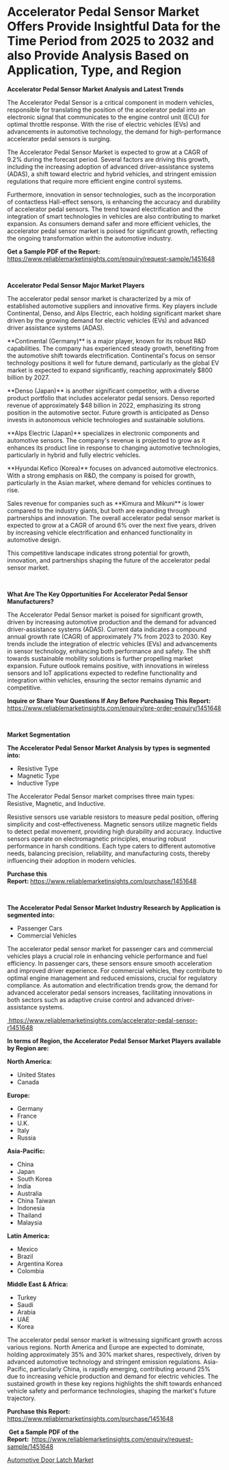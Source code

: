 <p><h1>Accelerator Pedal Sensor Market Offers Provide Insightful Data for the Time Period from 2025 to 2032 and also Provide Analysis Based on Application, Type, and Region</h1></p><p><strong>Accelerator Pedal Sensor Market Analysis and Latest Trends</strong></p>
<p><p>The Accelerator Pedal Sensor is a critical component in modern vehicles, responsible for translating the position of the accelerator pedal into an electronic signal that communicates to the engine control unit (ECU) for optimal throttle response. With the rise of electric vehicles (EVs) and advancements in automotive technology, the demand for high-performance accelerator pedal sensors is surging.</p><p>The Accelerator Pedal Sensor Market is expected to grow at a CAGR of 9.2% during the forecast period. Several factors are driving this growth, including the increasing adoption of advanced driver-assistance systems (ADAS), a shift toward electric and hybrid vehicles, and stringent emission regulations that require more efficient engine control systems. </p><p>Furthermore, innovation in sensor technologies, such as the incorporation of contactless Hall-effect sensors, is enhancing the accuracy and durability of accelerator pedal sensors. The trend toward electrification and the integration of smart technologies in vehicles are also contributing to market expansion. As consumers demand safer and more efficient vehicles, the accelerator pedal sensor market is poised for significant growth, reflecting the ongoing transformation within the automotive industry.</p></p>
<p><strong>Get a Sample PDF of the Report:&nbsp;</strong> <a href="https://www.reliablemarketinsights.com/enquiry/request-sample/1451648?utm_campaign=3523&utm_medium=2&utm_source=Github&utm_content=ia&utm_term=30032025&utm_id=accelerator-pedal-sensor">https://www.reliablemarketinsights.com/enquiry/request-sample/1451648</a></p>
<p>&nbsp;</p>
<p><strong>Accelerator Pedal Sensor Major Market Players</strong></p>
<p><p>The accelerator pedal sensor market is characterized by a mix of established automotive suppliers and innovative firms. Key players include Continental, Denso, and Alps Electric, each holding significant market share driven by the growing demand for electric vehicles (EVs) and advanced driver assistance systems (ADAS).</p><p>**Continental (Germany)** is a major player, known for its robust R&D capabilities. The company has experienced steady growth, benefiting from the automotive shift towards electrification. Continental's focus on sensor technology positions it well for future demand, particularly as the global EV market is expected to expand significantly, reaching approximately $800 billion by 2027.</p><p>**Denso (Japan)** is another significant competitor, with a diverse product portfolio that includes accelerator pedal sensors. Denso reported revenue of approximately $48 billion in 2022, emphasizing its strong position in the automotive sector. Future growth is anticipated as Denso invests in autonomous vehicle technologies and sustainable solutions.</p><p>**Alps Electric (Japan)** specializes in electronic components and automotive sensors. The company's revenue is projected to grow as it enhances its product line in response to changing automotive technologies, particularly in hybrid and fully electric vehicles.</p><p>**Hyundai Kefico (Korea)** focuses on advanced automotive electronics. With a strong emphasis on R&D, the company is poised for growth, particularly in the Asian market, where demand for vehicles continues to rise.</p><p>Sales revenue for companies such as **Kimura and Mikuni** is lower compared to the industry giants, but both are expanding through partnerships and innovation. The overall accelerator pedal sensor market is expected to grow at a CAGR of around 6% over the next five years, driven by increasing vehicle electrification and enhanced functionality in automotive design. </p><p>This competitive landscape indicates strong potential for growth, innovation, and partnerships shaping the future of the accelerator pedal sensor market.</p></p>
<p>&nbsp;</p>
<p><strong>What Are The Key Opportunities For Accelerator Pedal Sensor Manufacturers?</strong></p>
<p><p>The Accelerator Pedal Sensor market is poised for significant growth, driven by increasing automotive production and the demand for advanced driver-assistance systems (ADAS). Current data indicates a compound annual growth rate (CAGR) of approximately 7% from 2023 to 2030. Key trends include the integration of electric vehicles (EVs) and advancements in sensor technology, enhancing both performance and safety. The shift towards sustainable mobility solutions is further propelling market expansion. Future outlook remains positive, with innovations in wireless sensors and IoT applications expected to redefine functionality and integration within vehicles, ensuring the sector remains dynamic and competitive.</p></p>
<p><strong>Inquire or Share Your Questions If Any Before Purchasing This Report:</strong> <a href="https://www.reliablemarketinsights.com/enquiry/pre-order-enquiry/1451648?utm_campaign=3523&utm_medium=2&utm_source=Github&utm_content=ia&utm_term=30032025&utm_id=accelerator-pedal-sensor">https://www.reliablemarketinsights.com/enquiry/pre-order-enquiry/1451648</a></p>
<p>&nbsp;</p>
<p><strong>Market Segmentation</strong></p>
<p><strong>The Accelerator Pedal Sensor Market Analysis by types is segmented into:</strong></p>
<p><ul><li>Resistive Type</li><li>Magnetic Type</li><li>Inductive Type</li></ul></p>
<p><p>The Accelerator Pedal Sensor market comprises three main types: Resistive, Magnetic, and Inductive. </p><p>Resistive sensors use variable resistors to measure pedal position, offering simplicity and cost-effectiveness. Magnetic sensors utilize magnetic fields to detect pedal movement, providing high durability and accuracy. Inductive sensors operate on electromagnetic principles, ensuring robust performance in harsh conditions. Each type caters to different automotive needs, balancing precision, reliability, and manufacturing costs, thereby influencing their adoption in modern vehicles.</p></p>
<p><strong>Purchase this Report:&nbsp;</strong><a href="https://www.reliablemarketinsights.com/purchase/1451648?utm_campaign=3523&utm_medium=2&utm_source=Github&utm_content=ia&utm_term=30032025&utm_id=accelerator-pedal-sensor">https://www.reliablemarketinsights.com/purchase/1451648</a></p>
<p>&nbsp;</p>
<p><strong>The Accelerator Pedal Sensor Market Industry Research by Application is segmented into:</strong></p>
<p><ul><li>Passenger Cars</li><li>Commercial Vehicles</li></ul></p>
<p><p>The accelerator pedal sensor market for passenger cars and commercial vehicles plays a crucial role in enhancing vehicle performance and fuel efficiency. In passenger cars, these sensors ensure smooth acceleration and improved driver experience. For commercial vehicles, they contribute to optimal engine management and reduced emissions, crucial for regulatory compliance. As automation and electrification trends grow, the demand for advanced accelerator pedal sensors increases, facilitating innovations in both sectors such as adaptive cruise control and advanced driver-assistance systems.</p></p>
<p><a href="https://www.reliablemarketinsights.com/accelerator-pedal-sensor-r1451648?utm_campaign=3523&utm_medium=2&utm_source=Github&utm_content=ia&utm_term=30032025&utm_id=accelerator-pedal-sensor">&nbsp;https://www.reliablemarketinsights.com/accelerator-pedal-sensor-r1451648</a></p>
<p><strong>In terms of Region, the Accelerator Pedal Sensor Market Players available by Region are:</strong></p>
<p>
    <p> <strong> North America: </strong>
        <ul>
            <li>United States</li>
            <li>Canada</li>
        </ul>
        </p> 
    <p> <strong> Europe: </strong>
        <ul>
            <li>Germany</li>
            <li>France</li>
            <li>U.K.</li>
            <li>Italy</li>
            <li>Russia</li>
        </ul>
        </p> 
    <p> <strong> Asia-Pacific: </strong>
        <ul>
            <li>China</li>
            <li>Japan</li>
            <li>South Korea</li>
            <li>India</li>
            <li>Australia</li>
            <li>China Taiwan</li>
            <li>Indonesia</li>
            <li>Thailand</li>
            <li>Malaysia</li>
        </ul>
        </p> 
    <p> <strong> Latin America: </strong>
        <ul>
            <li>Mexico</li>
            <li>Brazil</li>
            <li>Argentina Korea</li>
            <li>Colombia</li>
        </ul>
        </p> 
    <p> <strong> Middle East & Africa: </strong>
        <ul>
            <li>Turkey</li>
            <li>Saudi</li>
            <li>Arabia</li>
            <li>UAE</li>
            <li>Korea</li>
        </ul>
    </p>
    </p>
<p><p>The accelerator pedal sensor market is witnessing significant growth across various regions. North America and Europe are expected to dominate, holding approximately 35% and 30% market shares, respectively, driven by advanced automotive technology and stringent emission regulations. Asia-Pacific, particularly China, is rapidly emerging, contributing around 25% due to increasing vehicle production and demand for electric vehicles. The sustained growth in these key regions highlights the shift towards enhanced vehicle safety and performance technologies, shaping the market's future trajectory.</p></p>
<p><strong>Purchase this Report: </strong><a href="https://www.reliablemarketinsights.com/purchase/1451648?utm_campaign=3523&utm_medium=2&utm_source=Github&utm_content=ia&utm_term=30032025&utm_id=accelerator-pedal-sensor">https://www.reliablemarketinsights.com/purchase/1451648</a></p>
<p>&nbsp;<strong>Get a Sample PDF of the Report:&nbsp;&nbsp;</strong><a href="https://www.reliablemarketinsights.com/enquiry/request-sample/1451648?utm_campaign=3523&utm_medium=2&utm_source=Github&utm_content=ia&utm_term=30032025&utm_id=accelerator-pedal-sensor">https://www.reliablemarketinsights.com/enquiry/request-sample/1451648</a></p>
<p><strong></strong></p>
<p><p><a href="https://github.com/anesimazikpd/Market-Research-Report-List-1/blob/main/automotive-door-latch-market.md?utm_campaign=3523&utm_medium=2&utm_source=Github&utm_content=ia&utm_term=30032025&utm_id=accelerator-pedal-sensor">Automotive Door Latch Market</a></p></p>